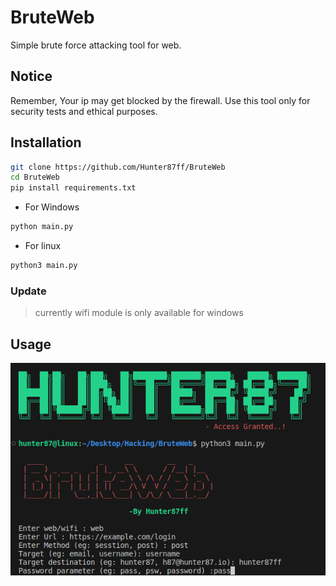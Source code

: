 # BruteWeb
Simple brute force attacking tool for web.  

## Notice
Remember, Your ip may get blocked by the firewall. Use this tool only for security tests and ethical purposes.

## Installation
```bash
git clone https://github.com/Hunter87ff/BruteWeb
cd BruteWeb
pip install requirements.txt
```
- For Windows
```bash
python main.py
```
- For linux
```bash
python3 main.py
```
### Update
> currently wifi module is only available for windows

## Usage
![ss](assets/ss.png)